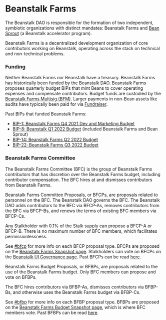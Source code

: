 # Beanstalk Farms

The Beanstalk DAO is responsible for the formation of two independent, symbiotic organizations with distinct mandates: Beanstalk Farms and [Bean Sprout](../bean-sprout/) (a Beanstalk accelerator program).

Beanstalk Farms is a decentralized development organization of core contributors working on Beanstalk, operating across the stack on technical and non-technical problems.

### Funding

Neither Beanstalk Farms nor Beanstalk have a treasury. Beanstalk Farms has historically been funded by the Beanstalk DAO. Beanstalk Farms proposes quarterly budget BIPs that mint Beans to cover operating expenses and compensate contributors. Budget funds are custodied by the [Beanstalk Farms Multisig (BFM)](bfm-dashboard.md). Larger payments in non-Bean assets like audits have typically been paid for via [Fundraiser](../../additional-resources/fundraiser.md).

Past BIPs that funded Beanstalk Farms:

* [BIP-1: Beanstalk Farms Q4 2021 Dev and Marketing Budget](https://github.com/BeanstalkFarms/Beanstalk/blob/master/bips/bip-1.md)
* [BIP-8: Beanstalk Q1 2022 Budget](https://github.com/BeanstalkFarms/Beanstalk/blob/master/bips/bip-8.md) (included Beanstalk Farms and Bean Sprout)
* [BIP-14: Beanstalk Farms Q2 2022 Budget](https://github.com/BeanstalkFarms/Beanstalk/blob/master/bips/bip-14.md)
* [BIP-22: Beanstalk Farms Q3 2022 Budget](https://snapshot.org/#/beanstalkdao.eth/proposal/0x770efe960a45d7f91b21b6b13106412b666ad5f90c2a27e398867972aa16f893)

### Beanstalk Farms Committee

The Beanstalk Farms Committee (BFC) is the group of Beanstalk Farms contributors that has discretion over the Beanstalk Farms budget, including contributor compensation. The BFC hires at and dismisses contributors from Beanstalk Farms.

Beanstalk Farms Committee Proposals, or BFCPs, are proposals related to personnel on the BFC. The Beanstalk DAO governs the BFC. The Beanstalk DAO adds contributors to the BFC via BFCP-As, removes contributors from the BFC via BFCP-Bs, and renews the terms of existing BFC members via BFCP-Cs.&#x20;

Any Stalkholder with 0.1% of the Stalk supply can propose a BFCP-A or BFCP-B. There is no maximum number of BFC members, which facilitates permissionlessness.

See [#bfcp](../proposals.md#bfcp "mention") for more info on each BFCP proposal type. BFCPs are proposed on the [Beanstalk Farms Snapshot page](https://snapshot.org/#/beanstalkfarms.eth). Stalkholders can vote on BFCPs on the [Beanstalk UI Governance page](https://app.bean.money/#/governance?type=beanstalk-farms). Past BFCPs can be read [here](https://github.com/BeanstalkFarms/Beanstalk-Governance-Proposals/tree/master/bfcp).

Beanstalk Farms Budget Proposals, or BFBPs, are proposals related to the use of the Beanstalk Farms budget. Only BFC members can propose and vote on BFBPs.

The BFC hires contributors via BFBP-As, dismisses contributors via BFBP-Bs, and otherwise uses the Beanstalk Farms budget via BFBP-Cs.

See [#bfbp](../proposals.md#bfbp "mention") for more info on each BFBP proposal type. BFBPs are proposed on the [Beanstalk Farms Budget Snapshot page](https://snapshot.org/#/beanstalkfarmsbudget.eth), which is where BFC members vote. Past BFBPs can be read [here](https://github.com/BeanstalkFarms/Beanstalk-Governance-Proposals/tree/master/bfbp).
